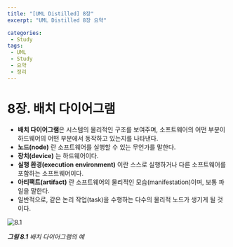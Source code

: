 ```yaml
---
title: "[UML Distilled] 8장"
excerpt: "UML Distilled 8장 요약"

categories:
 - Study
tags:
 - UML
 - Study
 - 요약
 - 정리
---
```




# 8장. 배치 다이어그램

* **배치 다이어그램**은 시스템의 물리적인 구조를 보여주며, 소프트웨어의 어떤 부분이 하드웨어의 어떤 부분에서 동작하고 있는지를 나타낸다.
* **노드(node)** 란 소프트웨어를 실행할 수 있는 무언가를 말한다.
* **장치(device)** 는 하드웨어이다.
* **실행 환경(execution environment)** 이란 스스로 실행하거나 다른 소프트웨어를 포함하는 소프트웨어이다.
* **아티팩트(artifact)** 란 소프트웨어의 물리적인 모습(manifestation)이며, 보통 파일을 말한다.
* 일반적으로, 같은 논리 작업(task)을 수행하는 다수의 물리적 노드가 생기게 될 것이다.

![8.1](https://i.imgur.com/wUm3rZC.png)<br>

<i>**그림 8.1** 배치 다이어그램의 예</i>
